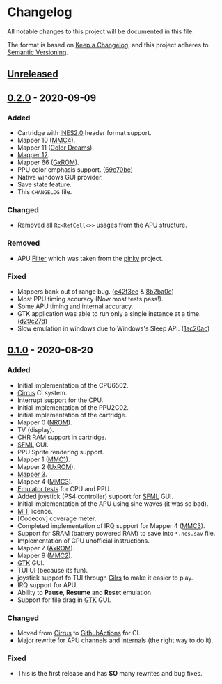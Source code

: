 # Changelog
All notable changes to this project will be documented in this file.

The format is based on [Keep a Changelog](https://keepachangelog.com/en/1.0.0/),
and this project adheres to [Semantic Versioning](https://semver.org/spec/v2.0.0.html).

## [Unreleased]

## [0.2.0] - 2020-09-09
### Added
- Cartridge with [INES2.0] header format support.
- Mapper 10 ([MMC4]).
- Mapper 11 ([Color Dreams]).
- [Mapper 12].
- Mapper 66 ([GxROM]).
- PPU color emphasis support. ([69c70be])
- Native windows GUI provider.
- Save state feature.
- This `CHANGELOG` file.

### Changed
- Removed all `Rc<RefCell<>>` usages from the APU structure.

### Removed
- APU [Filter] which was taken from the [pinky] project.

### Fixed
- Mappers bank out of range bug. ([e42f3ee] & [8b2ba0e])
- Most PPU timing accuracy (Now most tests pass!).
- Some APU timing and internal accuracy.
- GTK application was able to run only a single instance at a time. ([d29c27d])
- Slow emulation in windows due to Windows's Sleep API. ([1ac20ac])

## [0.1.0] - 2020-08-20
### Added
- Initial implementation of the CPU6502.
- [Cirrus] CI system.
- Interrupt support for the CPU.
- Initial implementation of the PPU2C02.
- Initial implementation of the cartridge.
- Mapper 0 ([NROM]).
- TV (display).
- CHR RAM support in cartridge.
- [SFML] GUI.
- PPU Sprite rendering support.
- Mapper 1 ([MMC1]).
- Mapper 2 ([UxROM]).
- [Mapper 3].
- Mapper 4 ([MMC3]).
- [Emulator tests] for CPU and PPU.
- Added joystick (PS4 controller) support for [SFML] GUI.
- Initial implementation of the APU using sine waves (it was so bad).
- [MIT] licence.
- [Codecov] coverage meter.
- Completed implementation of IRQ support for Mapper 4 ([MMC3]).
- Support for SRAM (battery powered RAM) to save into `*.nes.sav` file.
- Implementation of CPU unofficial instructions.
- Mapper 7 ([AxROM]).
- Mapper 9 ([MMC2]).
- [GTK] GUI.
- TUI UI (because its fun).
- joystick support fo TUI through [Gilrs] to make it easier to play.
- IRQ support for APU.
- Ability to **Pause**, **Resume** and **Reset** emulation.
- Support for file drag in [GTK] GUI.

### Changed
- Moved from [Cirrus] to [GithubActions] for CI.
- Major rewrite for APU channels and internals (the right way to do it).

### Fixed
- This is the first release and has **SO** many rewrites and bug fixes.

[Unreleased]: https://github.com/Amjad50/plastic/compare/v0.1.0...HEAD
[0.2.0]: https://github.com/Amjad50/plastic/compare/v0.2.0...v0.1.0
[0.1.0]: https://github.com/Amjad50/plastic/releases/tag/v0.1.0

[69c70be]: https://github.com/Amjad50/plastic/commit/69c70be
[e42f3ee]: https://github.com/Amjad50/plastic/commit/e42f3ee
[8b2ba0e]: https://github.com/Amjad50/plastic/commit/8b2ba0e
[d29c27d]: https://github.com/Amjad50/plastic/commit/d29c27d
[1ac20ac]: https://github.com/Amjad50/plastic/commit/1ac20ac

[Emulator tests]: http://wiki.nesdev.com/w/index.php/Emulator_tests

[INES2.0]: https://wiki.nesdev.com/w/index.php/NES_2.0

[NROM]: https://wiki.nesdev.com/w/index.php/INES_Mapper_000
[MMC1]: https://wiki.nesdev.com/w/index.php/INES_Mapper_001
[UxROM]: https://wiki.nesdev.com/w/index.php/INES_Mapper_002
[Mapper 3]: https://wiki.nesdev.com/w/index.php/INES_Mapper_003
[MMC3]: https://wiki.nesdev.com/w/index.php/INES_Mapper_004
[AxROM]: https://wiki.nesdev.com/w/index.php/INES_Mapper_007
[MMC2]: https://wiki.nesdev.com/w/index.php/INES_Mapper_009
[MMC4]: https://wiki.nesdev.com/w/index.php/INES_Mapper_010
[Color Dreams]: https://wiki.nesdev.com/w/index.php/INES_Mapper_011
[Mapper 12]: https://wiki.nesdev.com/w/index.php/INES_Mapper_012
[GxROM]: https://wiki.nesdev.com/w/index.php/INES_Mapper_066

[Filter]: https://github.com/koute/pinky/blob/17c51a1e96a6eead0b340031bc97634e7261b928/nes/src/filter.rs
[pinky]: https://github.com/koute/pinky

[MIT]: https://github.com/Amjad50/plastic/blob/0ca36f10174829647469f8980b7e3fc282e7151a/LICENSE

[Cirrus]: https://cirrus-ci.org/
[GithubActions]: https://github.com/features/actions

[SFML]: https://www.sfml-dev.org/
[GTK]: https://www.gtk.org/
[Gilrs]: https://gitlab.com/gilrs-project/gilrs

